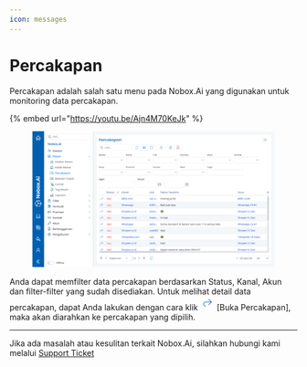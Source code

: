 ```yaml
---
icon: messages
---
```


# Percakapan

Percakapan adalah salah satu menu pada Nobox.Ai yang digunakan untuk monitoring data percakapan.

{% embed url="https://youtu.be/Ajn4M70KeJk" %}

<figure><img src="../../.gitbook/assets/Percakapan (1).png" alt=""><figcaption></figcaption></figure>

Anda dapat memfilter data percakapan berdasarkan Status, Kanal, Akun dan filter-filter yang sudah disediakan. Untuk melihat detail data percakapan, dapat Anda lakukan dengan cara klik ![](<../../.gitbook/assets/Go to message.png>) \[Buka Percakapan], maka akan diarahkan ke percakapan yang dipilih.

***

Jika ada masalah atau kesulitan terkait Nobox.Ai, silahkan hubungi kami melalui [Support Ticket](https://crm.nobox.ai/clients/tickets)
